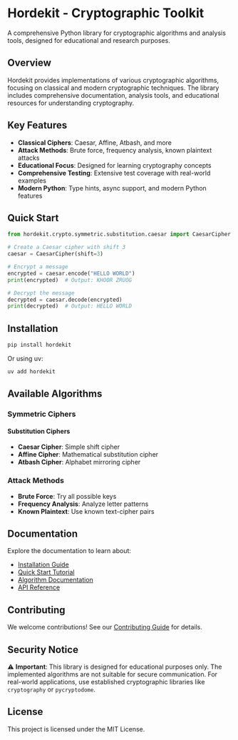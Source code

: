 # Hordekit - Cryptographic Toolkit

A comprehensive Python library for cryptographic algorithms and analysis tools, designed for educational and research purposes.

## Overview

Hordekit provides implementations of various cryptographic algorithms, focusing on classical and modern cryptographic techniques. The library includes comprehensive documentation, analysis tools, and educational resources for understanding cryptography.

## Key Features

- **Classical Ciphers**: Caesar, Affine, Atbash, and more
- **Attack Methods**: Brute force, frequency analysis, known plaintext attacks
- **Educational Focus**: Designed for learning cryptography concepts
- **Comprehensive Testing**: Extensive test coverage with real-world examples
- **Modern Python**: Type hints, async support, and modern Python features

## Quick Start

```python
from hordekit.crypto.symmetric.substitution.caesar import CaesarCipher

# Create a Caesar cipher with shift 3
caesar = CaesarCipher(shift=3)

# Encrypt a message
encrypted = caesar.encode("HELLO WORLD")
print(encrypted)  # Output: KHOOR ZRUOG

# Decrypt the message
decrypted = caesar.decode(encrypted)
print(decrypted)  # Output: HELLO WORLD
```

## Installation

```bash
pip install hordekit
```

Or using uv:

```bash
uv add hordekit
```

## Available Algorithms

### Symmetric Ciphers

#### Substitution Ciphers

- **Caesar Cipher**: Simple shift cipher
- **Affine Cipher**: Mathematical substitution cipher
- **Atbash Cipher**: Alphabet mirroring cipher

### Attack Methods

- **Brute Force**: Try all possible keys
- **Frequency Analysis**: Analyze letter patterns
- **Known Plaintext**: Use known text-cipher pairs

## Documentation

Explore the documentation to learn about:

- [Installation Guide](installation.md)
- [Quick Start Tutorial](quickstart.md)
- [Algorithm Documentation](crypto/symmetric/substitution/)
- [API Reference](api/)

## Contributing

We welcome contributions! See our [Contributing Guide](development/contributing.md) for details.

## Security Notice

⚠️ **Important**: This library is designed for educational purposes only. The implemented algorithms are not suitable for secure communication. For real-world applications, use established cryptographic libraries like `cryptography` or `pycryptodome`.

## License

This project is licensed under the MIT License. 